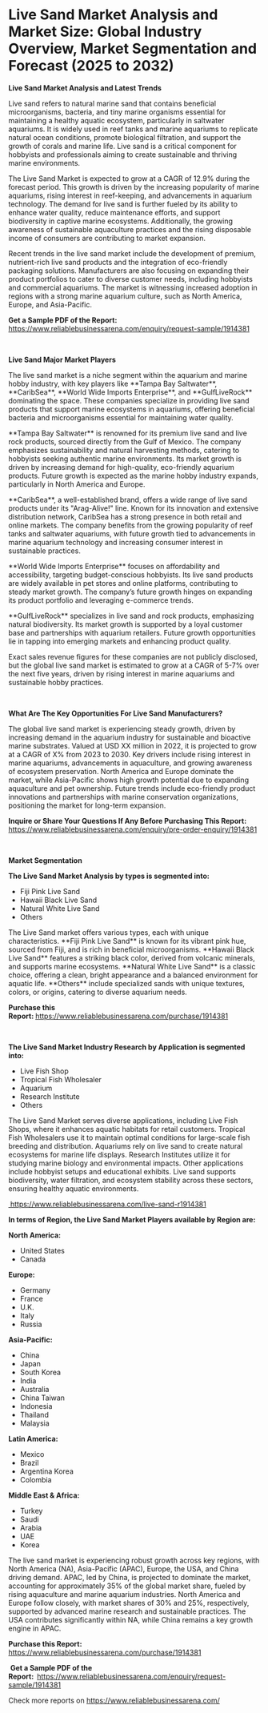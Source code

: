 <p><h1>Live Sand Market Analysis and Market Size: Global Industry Overview, Market Segmentation and Forecast (2025 to 2032)</h1></p><p><strong>Live Sand Market Analysis and Latest Trends</strong></p>
<p><p>Live sand refers to natural marine sand that contains beneficial microorganisms, bacteria, and tiny marine organisms essential for maintaining a healthy aquatic ecosystem, particularly in saltwater aquariums. It is widely used in reef tanks and marine aquariums to replicate natural ocean conditions, promote biological filtration, and support the growth of corals and marine life. Live sand is a critical component for hobbyists and professionals aiming to create sustainable and thriving marine environments.</p><p>The Live Sand Market is expected to grow at a CAGR of 12.9% during the forecast period. This growth is driven by the increasing popularity of marine aquariums, rising interest in reef-keeping, and advancements in aquarium technology. The demand for live sand is further fueled by its ability to enhance water quality, reduce maintenance efforts, and support biodiversity in captive marine ecosystems. Additionally, the growing awareness of sustainable aquaculture practices and the rising disposable income of consumers are contributing to market expansion.</p><p>Recent trends in the live sand market include the development of premium, nutrient-rich live sand products and the integration of eco-friendly packaging solutions. Manufacturers are also focusing on expanding their product portfolios to cater to diverse customer needs, including hobbyists and commercial aquariums. The market is witnessing increased adoption in regions with a strong marine aquarium culture, such as North America, Europe, and Asia-Pacific.</p></p>
<p><strong>Get a Sample PDF of the Report:&nbsp;</strong> <a href="https://www.reliablebusinessarena.com/enquiry/request-sample/1914381?utm_campaign=2031&utm_medium=2&utm_source=Github&utm_content=ia&utm_term=29012025&utm_id=live-sand">https://www.reliablebusinessarena.com/enquiry/request-sample/1914381</a></p>
<p>&nbsp;</p>
<p><strong>Live Sand Major Market Players</strong></p>
<p><p>The live sand market is a niche segment within the aquarium and marine hobby industry, with key players like **Tampa Bay Saltwater**, **CaribSea**, **World Wide Imports Enterprise**, and **GulfLiveRock** dominating the space. These companies specialize in providing live sand products that support marine ecosystems in aquariums, offering beneficial bacteria and microorganisms essential for maintaining water quality.</p><p>**Tampa Bay Saltwater** is renowned for its premium live sand and live rock products, sourced directly from the Gulf of Mexico. The company emphasizes sustainability and natural harvesting methods, catering to hobbyists seeking authentic marine environments. Its market growth is driven by increasing demand for high-quality, eco-friendly aquarium products. Future growth is expected as the marine hobby industry expands, particularly in North America and Europe.</p><p>**CaribSea**, a well-established brand, offers a wide range of live sand products under its "Arag-Alive!" line. Known for its innovation and extensive distribution network, CaribSea has a strong presence in both retail and online markets. The company benefits from the growing popularity of reef tanks and saltwater aquariums, with future growth tied to advancements in marine aquarium technology and increasing consumer interest in sustainable practices.</p><p>**World Wide Imports Enterprise** focuses on affordability and accessibility, targeting budget-conscious hobbyists. Its live sand products are widely available in pet stores and online platforms, contributing to steady market growth. The company’s future growth hinges on expanding its product portfolio and leveraging e-commerce trends.</p><p>**GulfLiveRock** specializes in live sand and rock products, emphasizing natural biodiversity. Its market growth is supported by a loyal customer base and partnerships with aquarium retailers. Future growth opportunities lie in tapping into emerging markets and enhancing product quality.</p><p>Exact sales revenue figures for these companies are not publicly disclosed, but the global live sand market is estimated to grow at a CAGR of 5-7% over the next five years, driven by rising interest in marine aquariums and sustainable hobby practices.</p></p>
<p>&nbsp;</p>
<p><strong>What Are The Key Opportunities For Live Sand Manufacturers?</strong></p>
<p><p>The global live sand market is experiencing steady growth, driven by increasing demand in the aquarium industry for sustainable and bioactive marine substrates. Valued at USD XX million in 2022, it is projected to grow at a CAGR of X% from 2023 to 2030. Key drivers include rising interest in marine aquariums, advancements in aquaculture, and growing awareness of ecosystem preservation. North America and Europe dominate the market, while Asia-Pacific shows high growth potential due to expanding aquaculture and pet ownership. Future trends include eco-friendly product innovations and partnerships with marine conservation organizations, positioning the market for long-term expansion.</p></p>
<p><strong>Inquire or Share Your Questions If Any Before Purchasing This Report:</strong> <a href="https://www.reliablebusinessarena.com/enquiry/pre-order-enquiry/1914381?utm_campaign=2031&utm_medium=2&utm_source=Github&utm_content=ia&utm_term=29012025&utm_id=live-sand">https://www.reliablebusinessarena.com/enquiry/pre-order-enquiry/1914381</a></p>
<p>&nbsp;</p>
<p><strong>Market Segmentation</strong></p>
<p><strong>The Live Sand Market Analysis by types is segmented into:</strong></p>
<p><ul><li>Fiji Pink Live Sand</li><li>Hawaii Black Live Sand</li><li>Natural White Live Sand</li><li>Others</li></ul></p>
<p><p>The Live Sand market offers various types, each with unique characteristics. **Fiji Pink Live Sand** is known for its vibrant pink hue, sourced from Fiji, and is rich in beneficial microorganisms. **Hawaii Black Live Sand** features a striking black color, derived from volcanic minerals, and supports marine ecosystems. **Natural White Live Sand** is a classic choice, offering a clean, bright appearance and a balanced environment for aquatic life. **Others** include specialized sands with unique textures, colors, or origins, catering to diverse aquarium needs.</p></p>
<p><strong>Purchase this Report:&nbsp;</strong><a href="https://www.reliablebusinessarena.com/purchase/1914381?utm_campaign=2031&utm_medium=2&utm_source=Github&utm_content=ia&utm_term=29012025&utm_id=live-sand">https://www.reliablebusinessarena.com/purchase/1914381</a></p>
<p>&nbsp;</p>
<p><strong>The Live Sand Market Industry Research by Application is segmented into:</strong></p>
<p><ul><li>Live Fish Shop</li><li>Tropical Fish Wholesaler</li><li>Aquarium</li><li>Research Institute</li><li>Others</li></ul></p>
<p><p>The Live Sand Market serves diverse applications, including Live Fish Shops, where it enhances aquatic habitats for retail customers. Tropical Fish Wholesalers use it to maintain optimal conditions for large-scale fish breeding and distribution. Aquariums rely on live sand to create natural ecosystems for marine life displays. Research Institutes utilize it for studying marine biology and environmental impacts. Other applications include hobbyist setups and educational exhibits. Live sand supports biodiversity, water filtration, and ecosystem stability across these sectors, ensuring healthy aquatic environments.</p></p>
<p><a href="https://www.reliablebusinessarena.com/live-sand-r1914381?utm_campaign=2031&utm_medium=2&utm_source=Github&utm_content=ia&utm_term=29012025&utm_id=live-sand">&nbsp;https://www.reliablebusinessarena.com/live-sand-r1914381</a></p>
<p><strong>In terms of Region, the Live Sand Market Players available by Region are:</strong></p>
<p>
    <p> <strong> North America: </strong>
        <ul>
            <li>United States</li>
            <li>Canada</li>
        </ul>
        </p> 
    <p> <strong> Europe: </strong>
        <ul>
            <li>Germany</li>
            <li>France</li>
            <li>U.K.</li>
            <li>Italy</li>
            <li>Russia</li>
        </ul>
        </p> 
    <p> <strong> Asia-Pacific: </strong>
        <ul>
            <li>China</li>
            <li>Japan</li>
            <li>South Korea</li>
            <li>India</li>
            <li>Australia</li>
            <li>China Taiwan</li>
            <li>Indonesia</li>
            <li>Thailand</li>
            <li>Malaysia</li>
        </ul>
        </p> 
    <p> <strong> Latin America: </strong>
        <ul>
            <li>Mexico</li>
            <li>Brazil</li>
            <li>Argentina Korea</li>
            <li>Colombia</li>
        </ul>
        </p> 
    <p> <strong> Middle East & Africa: </strong>
        <ul>
            <li>Turkey</li>
            <li>Saudi</li>
            <li>Arabia</li>
            <li>UAE</li>
            <li>Korea</li>
        </ul>
    </p>
    </p>
<p><p>The live sand market is experiencing robust growth across key regions, with North America (NA), Asia-Pacific (APAC), Europe, the USA, and China driving demand. APAC, led by China, is projected to dominate the market, accounting for approximately 35% of the global market share, fueled by rising aquaculture and marine aquarium industries. North America and Europe follow closely, with market shares of 30% and 25%, respectively, supported by advanced marine research and sustainable practices. The USA contributes significantly within NA, while China remains a key growth engine in APAC.</p></p>
<p><strong>Purchase this Report: </strong><a href="https://www.reliablebusinessarena.com/purchase/1914381?utm_campaign=2031&utm_medium=2&utm_source=Github&utm_content=ia&utm_term=29012025&utm_id=live-sand">https://www.reliablebusinessarena.com/purchase/1914381</a></p>
<p>&nbsp;<strong>Get a Sample PDF of the Report:&nbsp;&nbsp;</strong><a href="https://www.reliablebusinessarena.com/enquiry/request-sample/1914381?utm_campaign=2031&utm_medium=2&utm_source=Github&utm_content=ia&utm_term=29012025&utm_id=live-sand">https://www.reliablebusinessarena.com/enquiry/request-sample/1914381</a></p>
<p><strong></strong></p>
<p>Check more reports on <a href="https://www.reliablebusinessarena.com/?utm_campaign=2031&utm_medium=2&utm_source=Github&utm_content=ia&utm_term=29012025&utm_id=live-sand">https://www.reliablebusinessarena.com/</a></p>